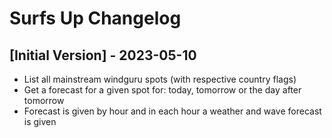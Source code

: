 # Surfs Up Changelog

## [Initial Version] - 2023-05-10

- List all mainstream windguru spots (with respective country flags)
- Get a forecast for a given spot for: today, tomorrow or the day after tomorrow
- Forecast is given by hour and in each hour a weather and wave forecast is given
